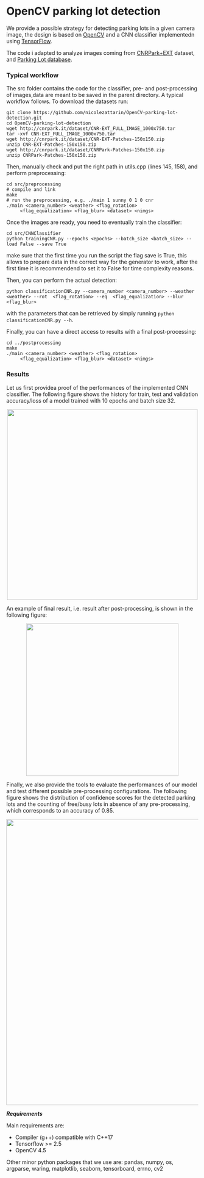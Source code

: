 # OpenCV parking lot detection
 
We provide a possible strategy for detecting parking lots in a given camera image, the design is based on [OpenCV](https://opencv.org/) and a CNN classifier implementedn using [TensorFlow](https://www.tensorflow.org/).

The code i adapted to analyze images coming from [CNRPark+EXT](http://cnrpark.it) dataset, and [Parking Lot database](https://web.inf.ufpr.br/vri/databases/parking-lot-database/).

### Typical workflow
The src folder contains the code for the classifier, pre- and post-processing of images,data are meant to be saved in the parent directory.
A typical workflow follows.
To download the datasets run:
```
git clone https://github.com/nicolezattarin/OpenCV-parking-lot-detection.git
cd OpenCV-parking-lot-detection
wget http://cnrpark.it/dataset/CNR-EXT_FULL_IMAGE_1000x750.tar
tar -xvf CNR-EXT_FULL_IMAGE_1000x750.tar
wget http://cnrpark.it/dataset/CNR-EXT-Patches-150x150.zip
unzip CNR-EXT-Patches-150x150.zip
wget http://cnrpark.it/dataset/CNRPark-Patches-150x150.zip
unzip CNRPark-Patches-150x150.zip

````

Then, manually check and put the right path in utils.cpp (lines 145, 158), and perform preprocessing:

```
cd src/preprocessing
# compile and link
make
# run the preprocessing, e.g. ./main 1 sunny 0 1 0 cnr
./main <camera_number> <weather> <flag_rotation> 
	 <flag_equalization> <flag_blur> <dataset> <nimgs>
```
Once the images are ready, you need to eventually train the classifier:
```
cd src/CNNClassifier
python trainingCNR.py --epochs <epochs> --batch_size <batch_size> --load False --save True
```
make sure that the first time you run the script the flag save is True, this allows to prepare data in the correct way for the generator to work, after the first time it is recommendend to set it to False for time complexity reasons.

Then, you can perform the actual detection:
```
python classificationCNR.py --camera_number <camera_number> --weather <weather> --rot  <flag_rotation> --eq  <flag_equalization> --blur <flag_blur>
```
with the parameters that can be retrieved by simply running `python classificationCNR.py --h`.

Finally, you can have a direct access to results with a final post-processing:
```
cd ../postprocessing
make
./main <camera_number> <weather> <flag_rotation> 
	 <flag_equalization> <flag_blur> <dataset> <nimgs>
```

### Results
Let us first providea proof of the performances of the implemented CNN classifier. The following figure shows the history for train, test and validation accuracy/loss of a model trained with 10 epochs and batch size 32.

<p align="center">
  <img src="figs/10_epochs_32_batch_history.png" width="500" />

</p>

An example of final result, i.e. result after post-processing, is shown in the following figure:

<p align="center">
  <img src="figs/2015-11-12_1239.jpg" width="400" />
</p>

Finally, we also provide the tools to evaluate the performances of our model and test different possible pre-processing configurations.
The following figure shows the distribution of confidence scores for the detected parking lots and the counting of free/busy lots in absence of any pre-processing, which corresponds to an accuracy of 0.85.

<p align="center">
  <img src="figs/confidence_none.png" width="750" />
</p>

***Requirements***

Main requirements are:

- Compiler (g++) compatible with C++17
- Tensorflow >= 2.5
- OpenCV 4.5

Other minor python packages that we use are: pandas, numpy, os, argparse, waring, matplotlib, seaborn, tensorboard, errno, cv2

